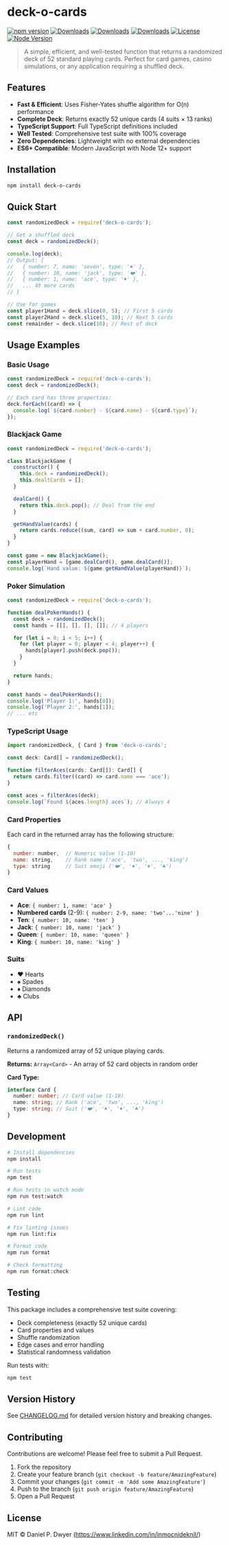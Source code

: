# deck-o-cards

[![npm version](https://img.shields.io/npm/v/deck-o-cards.svg)](https://www.npmjs.com/package/deck-o-cards)
[![Downloads](https://img.shields.io/npm/dm/deck-o-cards.svg)](https://www.npmjs.com/package/deck-o-cards)
[![Downloads](https://img.shields.io/npm/dt/deck-o-cards.svg)](https://www.npmjs.com/package/deck-o-cards)
[![Downloads](https://img.shields.io/npm/dw/deck-o-cards.svg)](https://www.npmjs.com/package/deck-o-cards)
[![License](https://img.shields.io/npm/l/deck-o-cards.svg)](LICENSE)
[![Node Version](https://img.shields.io/node/v/deck-o-cards.svg)](https://nodejs.org/)

> A simple, efficient, and well-tested function that returns a randomized deck of 52 standard playing cards. Perfect for card games, casino simulations, or any application requiring a shuffled deck.

## Features

- **Fast & Efficient**: Uses Fisher-Yates shuffle algorithm for O(n) performance
- **Complete Deck**: Returns exactly 52 unique cards (4 suits × 13 ranks)
- **TypeScript Support**: Full TypeScript definitions included
- **Well Tested**: Comprehensive test suite with 100% coverage
- **Zero Dependencies**: Lightweight with no external dependencies
- **ES6+ Compatible**: Modern JavaScript with Node 12+ support

## Installation

```bash
npm install deck-o-cards
```

## Quick Start

```javascript
const randomizedDeck = require('deck-o-cards');

// Get a shuffled deck
const deck = randomizedDeck();

console.log(deck);
// Output: [
//   { number: 7, name: 'seven', type: '♠️' },
//   { number: 10, name: 'jack', type: '❤️' },
//   { number: 1, name: 'ace', type: '♦️' },
//   ... 49 more cards
// ]

// Use for games
const player1Hand = deck.slice(0, 5); // First 5 cards
const player2Hand = deck.slice(5, 10); // Next 5 cards
const remainder = deck.slice(10); // Rest of deck
```

## Usage Examples

### Basic Usage

```javascript
const randomizedDeck = require('deck-o-cards');
const deck = randomizedDeck();

// Each card has three properties:
deck.forEach((card) => {
  console.log(`${card.number} - ${card.name} - ${card.type}`);
});
```

### Blackjack Game

```javascript
const randomizedDeck = require('deck-o-cards');

class BlackjackGame {
  constructor() {
    this.deck = randomizedDeck();
    this.dealtCards = [];
  }

  dealCard() {
    return this.deck.pop(); // Deal from the end
  }

  getHandValue(cards) {
    return cards.reduce((sum, card) => sum + card.number, 0);
  }
}

const game = new BlackjackGame();
const playerHand = [game.dealCard(), game.dealCard()];
console.log(`Hand value: ${game.getHandValue(playerHand)}`);
```

### Poker Simulation

```javascript
const randomizedDeck = require('deck-o-cards');

function dealPokerHands() {
  const deck = randomizedDeck();
  const hands = [[], [], [], []]; // 4 players

  for (let i = 0; i < 5; i++) {
    for (let player = 0; player < 4; player++) {
      hands[player].push(deck.pop());
    }
  }

  return hands;
}

const hands = dealPokerHands();
console.log('Player 1:', hands[0]);
console.log('Player 2:', hands[1]);
// ... etc
```

### TypeScript Usage

```typescript
import randomizedDeck, { Card } from 'deck-o-cards';

const deck: Card[] = randomizedDeck();

function filterAces(cards: Card[]): Card[] {
  return cards.filter((card) => card.name === 'ace');
}

const aces = filterAces(deck);
console.log(`Found ${aces.length} aces`); // Always 4
```

### Card Properties

Each card in the returned array has the following structure:

```javascript
{
  number: number,  // Numeric value (1-10)
  name: string,    // Rank name ('ace', 'two', ..., 'king')
  type: string     // Suit emoji ('❤️', '♠️', '♦️', '♣️')
}
```

### Card Values

- **Ace**: `{ number: 1, name: 'ace' }`
- **Numbered cards** (2-9): `{ number: 2-9, name: 'two'...'nine' }`
- **Ten**: `{ number: 10, name: 'ten' }`
- **Jack**: `{ number: 10, name: 'jack' }`
- **Queen**: `{ number: 10, name: 'queen' }`
- **King**: `{ number: 10, name: 'king' }`

### Suits

- ❤️ Hearts
- ♠️ Spades
- ♦️ Diamonds
- ♣️ Clubs

## API

### `randomizedDeck()`

Returns a randomized array of 52 unique playing cards.

**Returns:** `Array<Card>` - An array of 52 card objects in random order

**Card Type:**

```typescript
interface Card {
  number: number; // Card value (1-10)
  name: string; // Rank ('ace', 'two', ..., 'king')
  type: string; // Suit ('❤️', '♠️', '♦️', '♣️')
}
```

## Development

```bash
# Install dependencies
npm install

# Run tests
npm test

# Run tests in watch mode
npm run test:watch

# Lint code
npm run lint

# Fix linting issues
npm run lint:fix

# Format code
npm run format

# Check formatting
npm run format:check
```

## Testing

This package includes a comprehensive test suite covering:

- Deck completeness (exactly 52 unique cards)
- Card properties and values
- Shuffle randomization
- Edge cases and error handling
- Statistical randomness validation

Run tests with:

```bash
npm test
```

## Version History

See [CHANGELOG.md](CHANGELOG.md) for detailed version history and breaking changes.

## Contributing

Contributions are welcome! Please feel free to submit a Pull Request.

1. Fork the repository
2. Create your feature branch (`git checkout -b feature/AmazingFeature`)
3. Commit your changes (`git commit -m 'Add some AmazingFeature'`)
4. Push to the branch (`git push origin feature/AmazingFeature`)
5. Open a Pull Request

## License

MIT © Daniel P. Dwyer (https://www.linkedin.com/in/inmocnideknil/)
